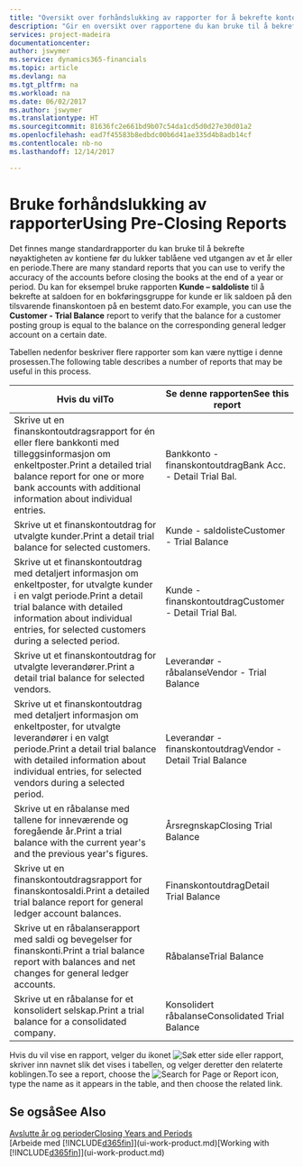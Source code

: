 ```yaml
---
title: "Oversikt over forhåndslukking av rapporter for å bekrefte kontonøyaktighet | Microsoft-dokumentasjon"
description: "Gir en oversikt over rapportene du kan bruke til å bekrefte nøyaktigheten av kontiene før du lukker tablåene ved utgangen av et år eller en periode."
services: project-madeira
documentationcenter: 
author: jswymer
ms.service: dynamics365-financials
ms.topic: article
ms.devlang: na
ms.tgt_pltfrm: na
ms.workload: na
ms.date: 06/02/2017
ms.author: jswymer
ms.translationtype: HT
ms.sourcegitcommit: 81636fc2e661bd9b07c54da1cd5d0d27e30d01a2
ms.openlocfilehash: ead7f45583b8edbdc00b6d41ae335d4b8adb14cf
ms.contentlocale: nb-no
ms.lasthandoff: 12/14/2017

---
```

# <a name="using-pre-closing-reports"></a><span data-ttu-id="c450e-103">Bruke forhåndslukking av rapporter</span><span class="sxs-lookup"><span data-stu-id="c450e-103">Using Pre-Closing Reports</span></span>
<span data-ttu-id="c450e-104">Det finnes mange standardrapporter du kan bruke til å bekrefte nøyaktigheten av kontiene før du lukker tablåene ved utgangen av et år eller en periode.</span><span class="sxs-lookup"><span data-stu-id="c450e-104">There are many standard reports that you can use to verify the accuracy of the accounts before closing the books at the end of a year or period.</span></span> <span data-ttu-id="c450e-105">Du kan for eksempel bruke rapporten **Kunde – saldoliste** til å bekrefte at saldoen for en bokføringsgruppe for kunde er lik saldoen på den tilsvarende finanskontoen på en bestemt dato.</span><span class="sxs-lookup"><span data-stu-id="c450e-105">For example, you can use the **Customer - Trial Balance** report to verify that the balance for a customer posting group is equal to the balance on the corresponding general ledger account on a certain date.</span></span>

<span data-ttu-id="c450e-106">Tabellen nedenfor beskriver flere rapporter som kan være nyttige i denne prosessen.</span><span class="sxs-lookup"><span data-stu-id="c450e-106">The following table describes a number of reports that may be useful in this process.</span></span>

| <span data-ttu-id="c450e-107">Hvis du vil</span><span class="sxs-lookup"><span data-stu-id="c450e-107">To</span></span> | <span data-ttu-id="c450e-108">Se denne rapporten</span><span class="sxs-lookup"><span data-stu-id="c450e-108">See this report</span></span> |
| --- | --- |
| <span data-ttu-id="c450e-109">Skrive ut en finanskontoutdragsrapport for én eller flere bankkonti med tilleggsinformasjon om enkeltposter.</span><span class="sxs-lookup"><span data-stu-id="c450e-109">Print a detailed trial balance report for one or more bank accounts with additional information about individual entries.</span></span> |<span data-ttu-id="c450e-110">Bankkonto - finanskontoutdrag</span><span class="sxs-lookup"><span data-stu-id="c450e-110">Bank Acc. - Detail Trial Bal.</span></span> |
| <span data-ttu-id="c450e-111">Skrive ut et finanskontoutdrag for utvalgte kunder.</span><span class="sxs-lookup"><span data-stu-id="c450e-111">Print a detail trial balance for selected customers.</span></span> |<span data-ttu-id="c450e-112">Kunde - saldoliste</span><span class="sxs-lookup"><span data-stu-id="c450e-112">Customer - Trial Balance</span></span> |
| <span data-ttu-id="c450e-113">Skrive ut et finanskontoutdrag med detaljert informasjon om enkeltposter, for utvalgte kunder i en valgt periode.</span><span class="sxs-lookup"><span data-stu-id="c450e-113">Print a detail trial balance with detailed information about individual entries, for selected customers during a selected period.</span></span> |<span data-ttu-id="c450e-114">Kunde - finanskontoutdrag</span><span class="sxs-lookup"><span data-stu-id="c450e-114">Customer - Detail Trial Bal.</span></span> |
| <span data-ttu-id="c450e-115">Skrive ut et finanskontoutdrag for utvalgte leverandører.</span><span class="sxs-lookup"><span data-stu-id="c450e-115">Print a detail trial balance for selected vendors.</span></span> |<span data-ttu-id="c450e-116">Leverandør - råbalanse</span><span class="sxs-lookup"><span data-stu-id="c450e-116">Vendor - Trial Balance</span></span> |
| <span data-ttu-id="c450e-117">Skrive ut et finanskontoutdrag med detaljert informasjon om enkeltposter, for utvalgte leverandører i en valgt periode.</span><span class="sxs-lookup"><span data-stu-id="c450e-117">Print a detail trial balance with detailed information about individual entries, for selected vendors during a selected period.</span></span> |<span data-ttu-id="c450e-118">Leverandør - finanskontoutdrag</span><span class="sxs-lookup"><span data-stu-id="c450e-118">Vendor - Detail Trial Balance</span></span> |
| <span data-ttu-id="c450e-119">Skrive ut en råbalanse med tallene for inneværende og foregående år.</span><span class="sxs-lookup"><span data-stu-id="c450e-119">Print a trial balance with the current year's and the previous year's figures.</span></span> |<span data-ttu-id="c450e-120">Årsregnskap</span><span class="sxs-lookup"><span data-stu-id="c450e-120">Closing Trial Balance</span></span> |
| <span data-ttu-id="c450e-121">Skrive ut en finanskontoutdragsrapport for finanskontosaldi.</span><span class="sxs-lookup"><span data-stu-id="c450e-121">Print a detailed trial balance report for general ledger account balances.</span></span> |<span data-ttu-id="c450e-122">Finanskontoutdrag</span><span class="sxs-lookup"><span data-stu-id="c450e-122">Detail Trial Balance</span></span> |
| <span data-ttu-id="c450e-123">Skrive ut en råbalanserapport med saldi og bevegelser for finanskonti.</span><span class="sxs-lookup"><span data-stu-id="c450e-123">Print a trial balance report with balances and net changes for general ledger accounts.</span></span> |<span data-ttu-id="c450e-124">Råbalanse</span><span class="sxs-lookup"><span data-stu-id="c450e-124">Trial Balance</span></span> |
| <span data-ttu-id="c450e-125">Skrive ut en råbalanse for et konsolidert selskap.</span><span class="sxs-lookup"><span data-stu-id="c450e-125">Print a trial balance for a consolidated company.</span></span> |<span data-ttu-id="c450e-126">Konsolidert råbalanse</span><span class="sxs-lookup"><span data-stu-id="c450e-126">Consolidated Trial Balance</span></span> |

<span data-ttu-id="c450e-127">Hvis du vil vise en rapport, velger du ikonet ![Søk etter side eller rapport](media/ui-search/search_small.png "Søk etter side eller rapport"), skriver inn navnet slik det vises i tabellen, og velger deretter den relaterte koblingen.</span><span class="sxs-lookup"><span data-stu-id="c450e-127">To see a report, choose the ![Search for Page or Report](media/ui-search/search_small.png "Search for Page or Report icon") icon, type the name as it appears in the table, and then choose the related link.</span></span>

## <a name="see-also"></a><span data-ttu-id="c450e-128">Se også</span><span class="sxs-lookup"><span data-stu-id="c450e-128">See Also</span></span>
[<span data-ttu-id="c450e-129">Avslutte år og perioder</span><span class="sxs-lookup"><span data-stu-id="c450e-129">Closing Years and Periods</span></span>](year-close-years-periods.md)  
<span data-ttu-id="c450e-130">[Arbeide med [!INCLUDE[d365fin](includes/d365fin_md.md)]](ui-work-product.md)</span><span class="sxs-lookup"><span data-stu-id="c450e-130">[Working with [!INCLUDE[d365fin](includes/d365fin_md.md)]](ui-work-product.md)</span></span>


